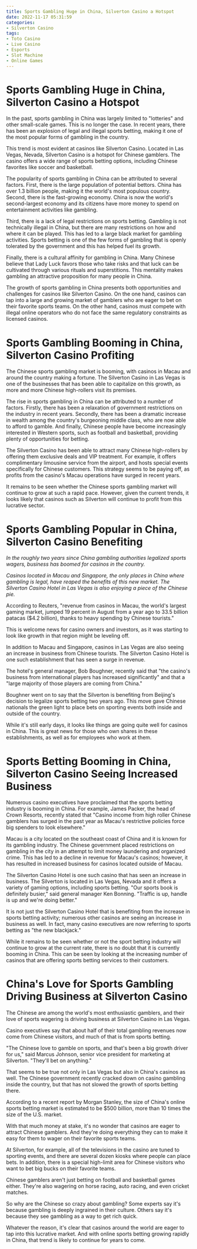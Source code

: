 ```yaml
---
title: Sports Gambling Huge in China, Silverton Casino a Hotspot
date: 2022-11-17 05:31:59
categories:
- Silverton Casino
tags:
- Toto Casino
- Live Casino
- Esports
- Slot Machine
- Online Games
---
```



#  Sports Gambling Huge in China, Silverton Casino a Hotspot

In the past, sports gambling in China was largely limited to "lotteries" and other small-scale games. This is no longer the case. In recent years, there has been an explosion of legal and illegal sports betting, making it one of the most popular forms of gambling in the country.

This trend is most evident at casinos like Silverton Casino. Located in Las Vegas, Nevada, Silverton Casino is a hotspot for Chinese gamblers. The casino offers a wide range of sports betting options, including Chinese favorites like soccer and basketball.

The popularity of sports gambling in China can be attributed to several factors. First, there is the large population of potential bettors. China has over 1.3 billion people, making it the world's most populous country. Second, there is the fast-growing economy. China is now the world's second-largest economy and its citizens have more money to spend on entertainment activities like gambling.

Third, there is a lack of legal restrictions on sports betting. Gambling is not technically illegal in China, but there are many restrictions on how and where it can be played. This has led to a large black market for gambling activities. Sports betting is one of the few forms of gambling that is openly tolerated by the government and this has helped fuel its growth.

Finally, there is a cultural affinity for gambling in China. Many Chinese believe that Lady Luck favors those who take risks and that luck can be cultivated through various rituals and superstitions. This mentality makes gambling an attractive proposition for many people in China.

The growth of sports gambling in China presents both opportunities and challenges for casinos like Silverton Casino. On the one hand, casinos can tap into a large and growing market of gamblers who are eager to bet on their favorite sports teams. On the other hand, casinos must compete with illegal online operators who do not face the same regulatory constraints as licensed casinos.

#  Sports Gambling Booming in China, Silverton Casino Profiting

The Chinese sports gambling market is booming, with casinos in Macau and around the country making a fortune. The Silverton Casino in Las Vegas is one of the businesses that has been able to capitalize on this growth, as more and more Chinese high-rollers visit its premises.

The rise in sports gambling in China can be attributed to a number of factors. Firstly, there has been a relaxation of government restrictions on the industry in recent years. Secondly, there has been a dramatic increase in wealth among the country's burgeoning middle class, who are now able to afford to gamble. And finally, Chinese people have become increasingly interested in Western sports, such as football and basketball, providing plenty of opportunities for betting.

The Silverton Casino has been able to attract many Chinese high-rollers by offering them exclusive deals and VIP treatment. For example, it offers complimentary limousine service from the airport, and hosts special events specifically for Chinese customers. This strategy seems to be paying off, as profits from the casino's Macau operations have surged in recent years.

It remains to be seen whether the Chinese sports gambling market will continue to grow at such a rapid pace. However, given the current trends, it looks likely that casinos such as Silverton will continue to profit from this lucrative sector.

#  Sports Gambling Popular in China, Silverton Casino Benefiting

_In the roughly two years since China gambling authorities legalized sports wagers, business has boomed for casinos in the country._

_Casinos located in Macau and Singapore, the only places in China where gambling is legal, have reaped the benefits of this new market. The Silverton Casino Hotel in Las Vegas is also enjoying a piece of the Chinese pie._

According to Reuters, "revenue from casinos in Macau, the world's largest gaming market, jumped 19 percent in August from a year ago to 33.5 billion patacas ($4.2 billion), thanks to heavy spending by Chinese tourists."

This is welcome news for casino owners and investors, as it was starting to look like growth in that region might be leveling off.

In addition to Macau and Singapore, casinos in Las Vegas are also seeing an increase in business from Chinese tourists. The Silverton Casino Hotel is one such establishment that has seen a surge in revenue.

The hotel's general manager, Bob Boughner, recently said that "the casino's business from international players has increased significantly" and that a "large majority of those players are coming from China."

Boughner went on to say that the Silverton is benefiting from Beijing's decision to legalize sports betting two years ago. This move gave Chinese nationals the green light to place bets on sporting events both inside and outside of the country.

While it's still early days, it looks like things are going quite well for casinos in China. This is great news for those who own shares in these establishments, as well as for employees who work at them.

#  Sports Betting Booming in China, Silverton Casino Seeing Increased Business 

Numerous casino executives have proclaimed that the sports betting industry is booming in China. For example, James Packer, the head of Crown Resorts, recently stated that "Casino income from high roller Chinese gamblers has surged in the past year as Macau's restrictive policies force big spenders to look elsewhere."

Macau is a city located on the southeast coast of China and it is known for its gambling industry. The Chinese government placed restrictions on gambling in the city in an attempt to limit money laundering and organized crime. This has led to a decline in revenue for Macau's casinos; however, it has resulted in increased business for casinos located outside of Macau.

The Silverton Casino Hotel is one such casino that has seen an increase in business. The Silverton is located in Las Vegas, Nevada and it offers a variety of gaming options, including sports betting. "Our sports book is definitely busier," said general manager Ken Bonning. "Traffic is up, handle is up and we're doing better."

It is not just the Silverton Casino Hotel that is benefiting from the increase in sports betting activity; numerous other casinos are seeing an increase in business as well. In fact, many casino executives are now referring to sports betting as "the new blackjack."

While it remains to be seen whether or not the sport betting industry will continue to grow at the current rate, there is no doubt that it is currently booming in China. This can be seen by looking at the increasing number of casinos that are offering sports betting services to their customers.

# China's Love for Sports Gambling Driving Business at Silverton Casino

The Chinese are among the world's most enthusiastic gamblers, and their love of sports wagering is driving business at Silverton Casino in Las Vegas.

Casino executives say that about half of their total gambling revenues now come from Chinese visitors, and much of that is from sports betting.

"The Chinese love to gamble on sports, and that's been a big growth driver for us," said Marcus Johnson, senior vice president for marketing at Silverton. "They'll bet on anything."

That seems to be true not only in Las Vegas but also in China's casinos as well. The Chinese government recently cracked down on casino gambling inside the country, but that has not slowed the growth of sports betting there.

According to a recent report by Morgan Stanley, the size of China's online sports betting market is estimated to be $500 billion, more than 10 times the size of the U.S. market.

With that much money at stake, it's no wonder that casinos are eager to attract Chinese gamblers. And they're doing everything they can to make it easy for them to wager on their favorite sports teams.

At Silverton, for example, all of the televisions in the casino are tuned to sporting events, and there are several dozen kiosks where people can place bets. In addition, there is a special high-limit area for Chinese visitors who want to bet big bucks on their favorite teams.

Chinese gamblers aren't just betting on football and basketball games either. They're also wagering on horse racing, auto racing, and even cricket matches.

So why are the Chinese so crazy about gambling? Some experts say it's because gambling is deeply ingrained in their culture. Others say it's because they see gambling as a way to get rich quick.

Whatever the reason, it's clear that casinos around the world are eager to tap into this lucrative market. And with online sports betting growing rapidly in China, that trend is likely to continue for years to come.